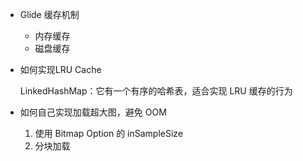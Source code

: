- Glide 缓存机制

  - 内存缓存
  - 磁盘缓存

- 如何实现LRU Cache

  LinkedHashMap：它有一个有序的哈希表，适合实现 LRU 缓存的行为

- 如何自己实现加载超大图，避免 OOM

  1. 使用 Bitmap Option 的 inSampleSize
  2. 分块加载
